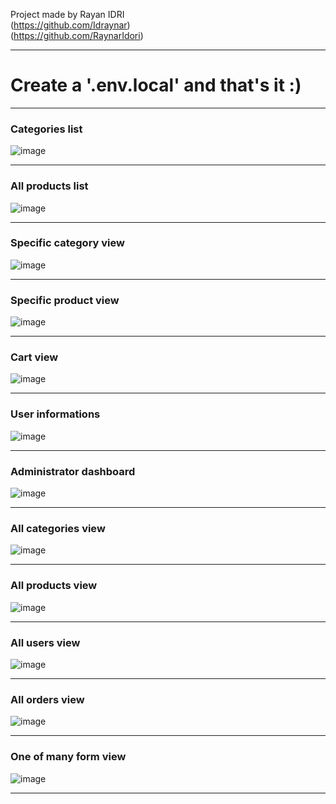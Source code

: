 Project made by Rayan IDRI <br>
(https://github.com/Idraynar) <br>
(https://github.com/RaynarIdori) 
<hr>
<h1>Create a '.env.local' and that's it :) </h1>
<hr>
<h3>Categories list</h3>

![image](https://github.com/RaynarIdori/Symfony-Ecommerce/assets/152623309/75205e22-f498-4001-91c2-edbefb951c79)
<hr>
<h3>All products list</h3>

![image](https://github.com/RaynarIdori/Symfony-Ecommerce/assets/152623309/3f93f2a1-ac28-47c4-975f-a2213a55b11e)
<hr>
<h3>Specific category view</h3>

![image](https://github.com/RaynarIdori/Symfony-Ecommerce/assets/152623309/c0a2e7a1-81d8-4bb8-a9f4-8ceb7f92bfd2)
<hr>
<h3>Specific product view</h3>

![image](https://github.com/RaynarIdori/Symfony-Ecommerce/assets/152623309/64886491-aeca-4ae1-9633-504a2b7b2832)
<hr>
<h3>Cart view</h3>

![image](https://github.com/RaynarIdori/Symfony-Ecommerce/assets/152623309/686852e5-e2b1-420b-9775-d0c3db820f2e)
<hr>
<h3>User informations</h3>

![image](https://github.com/RaynarIdori/Symfony-Ecommerce/assets/152623309/d1f2ef37-6aee-4eab-897f-ae9943dab483)
<hr>
<h3>Administrator dashboard</h3>

![image](https://github.com/RaynarIdori/Symfony-Ecommerce/assets/152623309/c4cc890f-d6e8-4800-9f9a-0fceb0c61bc1)
<hr>
<h3>All categories view</h3>

![image](https://github.com/RaynarIdori/Symfony-Ecommerce/assets/152623309/6e5f3279-9a10-44df-90ac-b0d0f88f4ecb)
<hr>
<h3>All products view</h3>

![image](https://github.com/RaynarIdori/Symfony-Ecommerce/assets/152623309/42220b72-0d15-4b20-a175-21e8a7a2a653)
<hr>
<h3>All users view</h3>

![image](https://github.com/RaynarIdori/Symfony-Ecommerce/assets/152623309/428b29b5-0300-49a8-aa7f-c3fef4283b08)
<hr>
<h3>All orders view</h3>

![image](https://github.com/RaynarIdori/Symfony-Ecommerce/assets/152623309/e9d4ba2f-f82a-4acf-b1c7-5d1a63ff8448)
<hr>
<h3>One of many form view</h3>

![image](https://github.com/RaynarIdori/Symfony-Ecommerce/assets/152623309/4db7e72b-fa3c-4a9b-b8d8-0278e1c698dd)
<hr>







